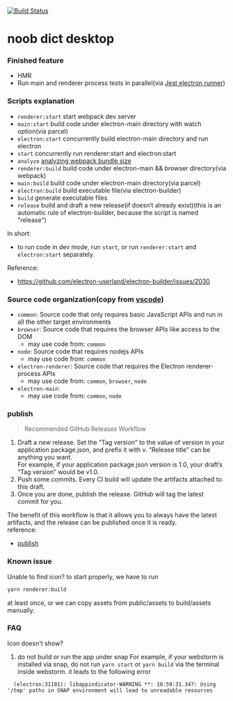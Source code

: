 [![Build Status](https://travis-ci.org/noob9527/noob-dict-desktop.svg?branch=master)](https://travis-ci.org/noob9527/noob-dict-desktop)
# noob dict desktop

### Finished feature
- HMR
- Run main and renderer process tests in parallel(via [Jest electron runner](https://github.com/facebook-atom/jest-electron-runner))

### Scripts explanation
- `renderer:start` start webpack dev server
- `main:start` build code under electron-main directory with watch option(via parcel)
- `electron:start` concurrently build electron-main directory and run electron
- `start` concurrently run renderer:start and electron:start
- `analyze` [analyzing webpack bundle size](https://create-react-app.dev/docs/analyzing-the-bundle-size/)
- `renderer:build` build code under electron-main && browser directory(via webpack)
- `main:build` build code under electron-main directory(via parcel)
- `electron:build` build executable file(via electron-builder)
- `build` generate executable files
- `release` build and draft a new release(if doesn’t already exist)(this is an automatic rule of electron-builder, because the script is named "release")

In short:
- to run code in dev mode, run `start`, or run `renderer:start` and `electron:start` separately.

Reference:
- https://github.com/electron-userland/electron-builder/issues/2030

### Source code organization(copy from [vscode](https://github.com/microsoft/vscode/wiki/Source-Code-Organization))
- `common`: Source code that only requires basic JavaScript APIs and run in all the other target environments
- `browser`: Source code that requires the browser APIs like access to the DOM
    - may use code from: `common`
- `node`: Source code that requires nodejs APIs
    - may use code from: `common`
- `electron-renderer`: Source code that requires the Electron renderer-process APIs
    - may use code from: `common`, `browser`, `node`
- `electron-main`:
    - may use code from: `common`, `node`

### publish
> Recommended GitHub Releases Workflow

1. Draft a new release. Set the “Tag version” to the value of version in your application package.json, and prefix it with v. “Release title” can be anything you want.  
  For example, if your application package.json version is 1.0, your draft’s “Tag version” would be v1.0.
2. Push some commits. Every CI build will update the artifacts attached to this draft.
3. Once you are done, publish the release. GitHub will tag the latest commit for you.

The benefit of this workflow is that it allows you to always have the latest artifacts, and the release can be published once it is ready.  
reference:  
- [publish](https://www.electron.build/configuration/publish)

### Known issue
Unable to find icon?
to start properly, we have to run
```bash
yarn renderer:build
```
at least once, or we can copy assets from public/assets to build/assets manually.

### FAQ
Icon doesn't show?
1. do not build or run the app under snap
  For example, if your webstorm is installed via snap, do not run `yarn start` or `yarn build` via the terminal inside webstorm. it leads to the following error
  ```
    (electron:31101): libappindicator-WARNING **: 18:59:31.347: Using '/tmp' paths in SNAP environment will lead to unreadable resources
  ```

